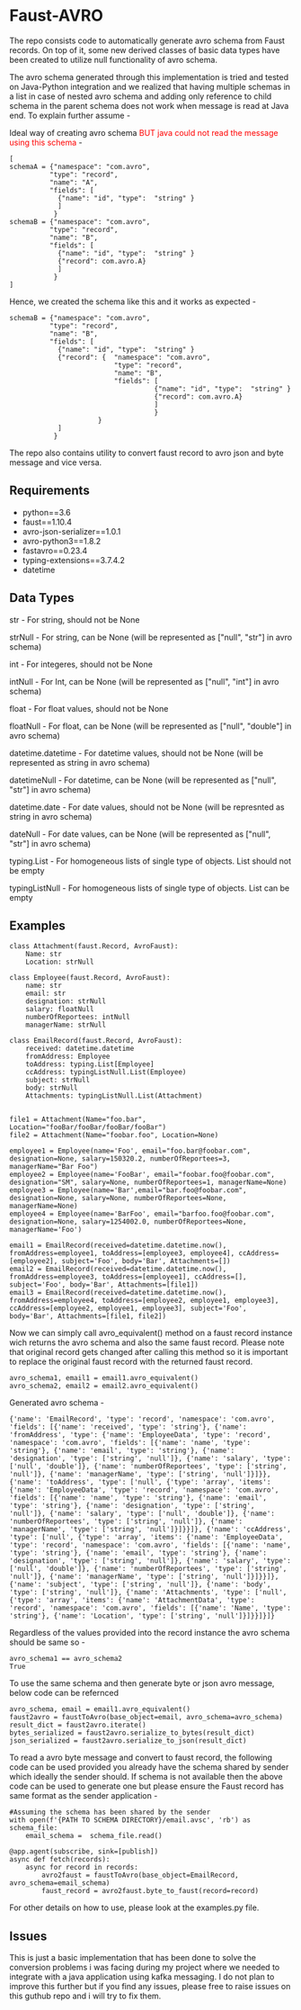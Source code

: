 # Faust-AVRO
The repo consists code to automatically generate avro schema from Faust records. On top of it, some new derived classes of basic data types have been created to utilize null functionality of avro schema. 

The avro schema generated through this implementation is tried and tested on Java-Python integration and we realized that having multiple schemas in a list in case of nested avro schema and adding only reference to child schema in the parent schema does not work when message is read at Java end. To explain further assume - 

Ideal way of creating avro schema  <font color="red"> BUT java could not read the message using this schema </font> -
```
[
schemaA = {"namespace": "com.avro",
          "type": "record",
          "name": "A",
          "fields": [
            {"name": "id", "type":  "string" }
            ]
           }
schemaB = {"namespace": "com.avro",
          "type": "record",
          "name": "B",
          "fields": [
            {"name": "id", "type":  "string" }
            {"record": com.avro.A}
            ]
           }
]
```

Hence, we created the schema like this and it works as expected  - 
```
schemaB = {"namespace": "com.avro",
          "type": "record",
          "name": "B",
          "fields": [
            {"name": "id", "type":  "string" }
            {"record": {  "namespace": "com.avro",
                          "type": "record",
                          "name": "B",
                          "fields": [
                                    {"name": "id", "type":  "string" }
                                    {"record": com.avro.A}
                                    ]
                                    }
                      }
            ]
           }
```


The repo also contains utility to convert faust record to avro json and byte message and vice versa.

## Requirements
- python==3.6
- faust==1.10.4
- avro-json-serializer==1.0.1
- avro-python3==1.8.2
- fastavro==0.23.4
- typing-extensions==3.7.4.2
- datetime

## Data Types
str - For string, should not be None

strNull - For string, can be None (will be represented as ["null", "str"] in avro schema)

int - For integeres, should not be None

intNull - For Int, can be None (will be represented as ["null", "int"] in avro schema)

float - For float values, should not be None

floatNull - For float, can be None (will be represented as ["null", "double"] in avro schema)

datetime.datetime - For datetime values, should not be None (will be represented as string in avro schema)

datetimeNull - For datetime, can be None (will be represented as ["null", "str"] in avro schema)

datetime.date - For date values, should not be None (will be represnted as string in avro schema)

dateNull - For date values, can be None (will be represented as ["null", "str"] in avro schema)

typing.List - For homogeneous lists of single type of objects. List should not be empty

typingListNull - For homogeneous lists of single type of objects. List can be empty


## Examples

```
class Attachment(faust.Record, AvroFaust):
    Name: str
    Location: strNull
    
class Employee(faust.Record, AvroFaust):
    name: str
    email: str
    designation: strNull
    salary: floatNull
    numberOfReportees: intNull
    managerName: strNull
    
class EmailRecord(faust.Record, AvroFaust):
    received: datetime.datetime
    fromAddress: Employee
    toAddress: typing.List[Employee]
    ccAddress: typingListNull.List(Employee)
    subject: strNull
    body: strNull
    Attachments: typingListNull.List(Attachment)


file1 = Attachment(Name="foo.bar", Location="fooBar/fooBar/fooBar/fooBar")
file2 = Attachment(Name="foobar.foo", Location=None)

employee1 = Employee(name='Foo', email="foo.bar@foobar.com", designation=None, salary=150320.2, numberOfReportees=3, managerName="Bar Foo")
employee2 = Employee(name='FooBar', email="foobar.foo@foobar.com", designation="SM", salary=None, numberOfReportees=1, managerName=None)
employee3 = Employee(name='Bar',email="bar.foo@foobar.com", designation=None, salary=None, numberOfReportees=None, managerName=None)
employee4 = Employee(name='BarFoo', email="barfoo.foo@foobar.com", designation=None, salary=1254002.0, numberOfReportees=None, managerName='Foo')

email1 = EmailRecord(received=datetime.datetime.now(), fromAddress=employee1, toAddress=[employee3, employee4], ccAddress=[employee2], subject='Foo', body='Bar', Attachments=[])
email2 = EmailRecord(received=datetime.datetime.now(), fromAddress=employee3, toAddress=[employee1], ccAddress=[], subject='Foo', body='Bar', Attachments=[file1])
email3 = EmailRecord(received=datetime.datetime.now(), fromAddress=employee4, toAddress=[employee2, employee1, employee3], ccAddress=[employee2, employee1, employee3], subject='Foo', body='Bar', Attachments=[file1, file2])
```

Now we can simply call avro_equivalent() method on a faust record instance wich returns the avro schema and also the same faust record. Please note that original record gets changed after calling this method so it is important to replace the original faust record with the returned faust record.

```
avro_schema1, email1 = email1.avro_equivalent()
avro_schema2, email2 = email2.avro_equivalent()
```
Generated avro schema -
```
{'name': 'EmailRecord', 'type': 'record', 'namespace': 'com.avro', 'fields': [{'name': 'received', 'type': 'string'}, {'name': 'fromAddress', 'type': {'name': 'EmployeeData', 'type': 'record', 'namespace': 'com.avro', 'fields': [{'name': 'name', 'type': 'string'}, {'name': 'email', 'type': 'string'}, {'name': 'designation', 'type': ['string', 'null']}, {'name': 'salary', 'type': ['null', 'double']}, {'name': 'numberOfReportees', 'type': ['string', 'null']}, {'name': 'managerName', 'type': ['string', 'null']}]}}, {'name': 'toAddress', 'type': ['null', {'type': 'array', 'items': {'name': 'EmployeeData', 'type': 'record', 'namespace': 'com.avro', 'fields': [{'name': 'name', 'type': 'string'}, {'name': 'email', 'type': 'string'}, {'name': 'designation', 'type': ['string', 'null']}, {'name': 'salary', 'type': ['null', 'double']}, {'name': 'numberOfReportees', 'type': ['string', 'null']}, {'name': 'managerName', 'type': ['string', 'null']}]}}]}, {'name': 'ccAddress', 'type': ['null', {'type': 'array', 'items': {'name': 'EmployeeData', 'type': 'record', 'namespace': 'com.avro', 'fields': [{'name': 'name', 'type': 'string'}, {'name': 'email', 'type': 'string'}, {'name': 'designation', 'type': ['string', 'null']}, {'name': 'salary', 'type': ['null', 'double']}, {'name': 'numberOfReportees', 'type': ['string', 'null']}, {'name': 'managerName', 'type': ['string', 'null']}]}}]}, {'name': 'subject', 'type': ['string', 'null']}, {'name': 'body', 'type': ['string', 'null']}, {'name': 'Attachments', 'type': ['null', {'type': 'array', 'items': {'name': 'AttachmentData', 'type': 'record', 'namespace': 'com.avro', 'fields': [{'name': 'Name', 'type': 'string'}, {'name': 'Location', 'type': ['string', 'null']}]}}]}]}
```

Regardless of the values provided into the record instance the avro schema should be same so -
```
avro_schema1 == avro_schema2
True
```

To use the same schema and then generate byte or json avro message, below code can be refernced
```
avro_schema, email = email1.avro_equivalent()
faust2avro = faustToAvro(base_object=email, avro_schema=avro_schema)
result_dict = faust2avro.iterate()
bytes_serialized = faust2avro.serialize_to_bytes(result_dict)
json_serialized = faust2avro.serialize_to_json(result_dict)
```

To read a avro byte message and convert to faust record, the following code can be used provided you already have the schema shared by sender which ideally the sender should. If schema is not available then the above code can be used to generate one but please ensure the Faust record has same format as the sender application - 
```
#Assuming the schema has been shared by the sender
with open(f'{PATH TO SCHEMA DIRECTORY}/email.avsc', 'rb') as schema_file:
    email_schema =  schema_file.read()

@app.agent(subscribe, sink=[publish])
async def fetch(records):
    async for record in records:
        avro2faust = faustToAvro(base_object=EmailRecord, avro_schema=email_schema)
        faust_record = avro2faust.byte_to_faust(record=record)
```


For other details on how to use, please look at the examples.py file.

## Issues
This is just a basic implementation that has been done to solve the conversion problems i was facing during my project where we needed to integrate with a java application using kafka messaging. I do not plan to improve this further but if you find any issues, please free to raise issues on this guthub repo and i will try to fix them.



